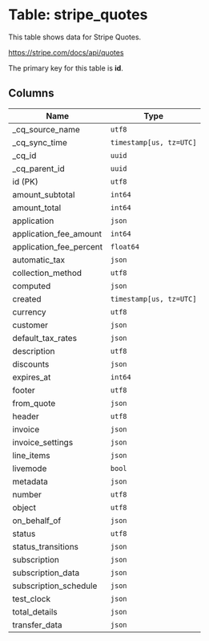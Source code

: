 # Table: stripe_quotes

This table shows data for Stripe Quotes.

https://stripe.com/docs/api/quotes

The primary key for this table is **id**.

## Columns

| Name          | Type          |
| ------------- | ------------- |
|_cq_source_name|`utf8`|
|_cq_sync_time|`timestamp[us, tz=UTC]`|
|_cq_id|`uuid`|
|_cq_parent_id|`uuid`|
|id (PK)|`utf8`|
|amount_subtotal|`int64`|
|amount_total|`int64`|
|application|`json`|
|application_fee_amount|`int64`|
|application_fee_percent|`float64`|
|automatic_tax|`json`|
|collection_method|`utf8`|
|computed|`json`|
|created|`timestamp[us, tz=UTC]`|
|currency|`utf8`|
|customer|`json`|
|default_tax_rates|`json`|
|description|`utf8`|
|discounts|`json`|
|expires_at|`int64`|
|footer|`utf8`|
|from_quote|`json`|
|header|`utf8`|
|invoice|`json`|
|invoice_settings|`json`|
|line_items|`json`|
|livemode|`bool`|
|metadata|`json`|
|number|`utf8`|
|object|`utf8`|
|on_behalf_of|`json`|
|status|`utf8`|
|status_transitions|`json`|
|subscription|`json`|
|subscription_data|`json`|
|subscription_schedule|`json`|
|test_clock|`json`|
|total_details|`json`|
|transfer_data|`json`|